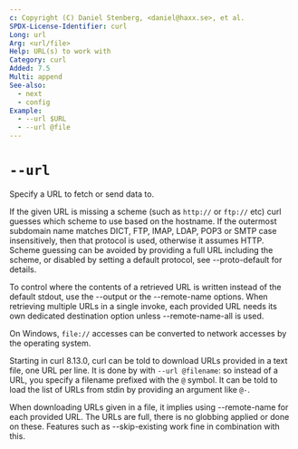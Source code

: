```yaml
---
c: Copyright (C) Daniel Stenberg, <daniel@haxx.se>, et al.
SPDX-License-Identifier: curl
Long: url
Arg: <url/file>
Help: URL(s) to work with
Category: curl
Added: 7.5
Multi: append
See-also:
  - next
  - config
Example:
  - --url $URL
  - --url @file
---
```


# `--url`

Specify a URL to fetch or send data to.

If the given URL is missing a scheme (such as `http://` or `ftp://` etc) curl
guesses which scheme to use based on the hostname. If the outermost subdomain
name matches DICT, FTP, IMAP, LDAP, POP3 or SMTP case insensitively, then that
protocol is used, otherwise it assumes HTTP. Scheme guessing can be avoided by
providing a full URL including the scheme, or disabled by setting a default
protocol, see --proto-default for details.

To control where the contents of a retrieved URL is written instead of the
default stdout, use the --output or the --remote-name options. When retrieving
multiple URLs in a single invoke, each provided URL needs its own dedicated
destination option unless --remote-name-all is used.

On Windows, `file://` accesses can be converted to network accesses by the
operating system.

Starting in curl 8.13.0, curl can be told to download URLs provided in a text
file, one URL per line. It is done by with `--url @filename`: so instead of a
URL, you specify a filename prefixed with the `@` symbol. It can be told to
load the list of URLs from stdin by providing an argument like `@-`.

When downloading URLs given in a file, it implies using --remote-name for each
provided URL. The URLs are full, there is no globbing applied or done on
these. Features such as --skip-existing work fine in combination with this.
